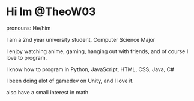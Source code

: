 
# Hi Im @TheoW03 


pronouns: He/him

I am a 2nd year university student, Computer Science Major  

I enjoy watching anime, gaming, hanging out with friends, and of course I love to program.

I know how to program in Python, JavaScript, HTML, CSS, Java, C# 

I been doing alot of gamedev on Unity, and I love it. 

also have a small interest in math
